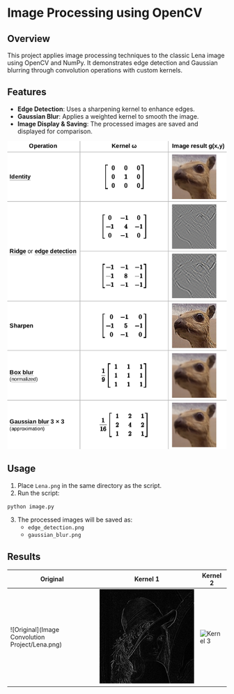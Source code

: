 # Image Processing using OpenCV

## Overview
This project applies image processing techniques to the classic Lena image using OpenCV and NumPy. It demonstrates edge detection and Gaussian blurring through convolution operations with custom kernels.

## Features
- **Edge Detection**: Uses a sharpening kernel to enhance edges.
- **Gaussian Blur**: Applies a weighted kernel to smooth the image.
- **Image Display & Saving**: The processed images are saved and displayed for comparison.

![Other Kernels](images/kernels.png)

## Usage
1. Place `Lena.png` in the same directory as the script.
2. Run the script:

```bash
python image.py
```
3. The processed images will be saved as:
   - `edge_detection.png`
   - `gaussian_blur.png`

## Results
| Original | Kernel 1 | Kernel 2 |
|----------|----------|----------|
| ![Original](Image Convolution Project/Lena.png) | ![Kernel 2](images/edge_detection.png) | ![Kernel 3](images/gaussian_blur.png) |


